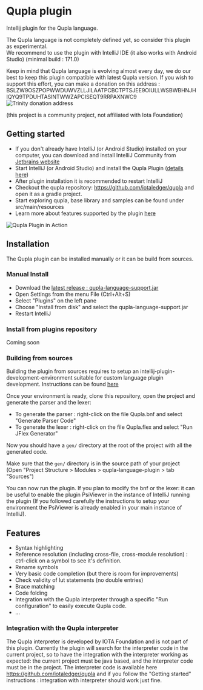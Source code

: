 
# Qupla plugin  
Intellij plugin for the Qupla language.  
  
The Qupla language is not completely defined yet, so consider this plugin as experimental.  
We recommend to use the plugin with IntelliJ IDE (it also works with Android Studio) (minimal build : 171.0)  
  
Keep in mind that Qupla language is evolving almost every day, we do our best to keep this plugin compatible with latest Qupla version.
If you wish to support this effort, you can make a donation on this address : BSLZW9OSZPOPWWDUWVZLLJILAATPCBCTPTSJEE9OIULLWSBWBHNJHIQYQ9TPDUHTASINTWWZAPCISEQT9RRPAXNWC9
![Trinity donation address](https://github.com/ben-75/qupla-idea-plugin/blob/master/doc/frame.png?raw=true)

(this project is a community project, not affiliated with Iota Foundation)

  ## Getting started
 
 - If you don't already have IntelliJ (or Android Studio) installed on your computer, you can download and install 
 IntelliJ Community from [Jetbrains website](https://www.jetbrains.com/idea/download/)
 - Start IntelliJ (or Android Studio) and install the Qupla Plugin ([details here](#installation))
 - After plugin installation it is recommended to restart IntelliJ
 - Checkout the qupla repository: https://github.com/iotaledger/qupla and open it as a gradle project.
 - Start exploring qupla, base library and samples can be found under src/main/resources
 - Learn more about features supported by the plugin [here](#features)
 
  ![Qupla Plugin in Action](https://github.com/ben-75/qupla-idea-plugin/blob/interpreter/doc/ready.png?raw=true)
  
  ## Installation
  
  The Qupla plugin can be installed manually or it can be build from sources.
  
   ### Manual Install    
    
   - Download the [latest release : qupla-language-support.jar](https://github.com/ben-75/qupla-idea-plugin/releases) 
   - Open Settings from the menu File (Ctrl+Alt+S)
   - Select "Plugins" on the left pane
   - Choose "Install from disk" and select the qupla-language-support.jar
   - Restart IntelliJ  
   
  ### Install from plugins repository
  
 Coming soon

  ### Building from sources  
  
Building the plugin from sources requires to setup an intellij-plugin-development-environment suitable for custom 
language plugin development. Instructions can be found 
[here](http://www.jetbrains.org/intellij/sdk/docs/tutorials/custom_language_support/prerequisites.html)  
  
Once your environment is ready, clone this repository, open the project and generate the parser and the lexer:  
  
 - To generate the parser : right-click on the file Qupla.bnf and select "Generate Parser Code"  
 - To generate the lexer : right-click on the file Qupla.flex and select "Run JFlex Generator"  
  
Now you should have a `gen/` directory at the root of the project with all the generated code.  
  
Make sure that the `gen/` directory is in the source path of your project   
(Open "Project Structure > Modules > qupla-language-plugin > tab "Sources")  
  
You can now run the plugin. If you plan to modify the bnf or the lexer: it can be useful to enable the plugin 
PsiViewer in the instance of IntelliJ running the plugin (If you followed carefully the instructions to 
setup your environment the PsiViewer is already enabled in your main instance of IntelliJ).

  ## Features
  
  - Syntax highlighting
  - Reference resolution (including cross-file, cross-module resolution) : ctrl-click on a symbol to see it's definition.
  - Rename symbols
  - Very basic code completion (but there is room for improvements)
  - Check validity of lut statements (no double entries)
  - Brace matching
  - Code folding
  - Integration with the Qupla interpreter through a specific "Run configuration" to easily execute Qupla code.
  - ...
  
  ### Integration with the Qupla interpreter
  
  The Qupla interpreter is developed by IOTA Foundation and is not part of this plugin. 
  Currently the plugin will search for the interpreter code in the current project, so to have the integration with the interpreter working as expected: the current project must be java based, and the interpreter code must be in the project.
  The interpreter code is available here https://github.com/iotaledger/qupla and if you follow the "Getting started" instructions : integration with interpreter should work just fine.
  
  